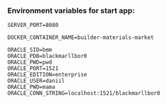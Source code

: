 ### Environment variables for start app:
```
SERVER_PORT=8080

DOCKER_CONTAINER_NAME=builder-materials-market

ORACLE_SID=bmm
ORACLE_PDB=blackmarllbor0
ORACLE_PWD=pwd
ORACLE_PORT=1521
ORACLE_EDITION=enterprise
ORACLE_USER=daniil
ORACLE_PWD=mama
ORACLE_CONN_STRING=localhost:1521/blackmarllbor0
```